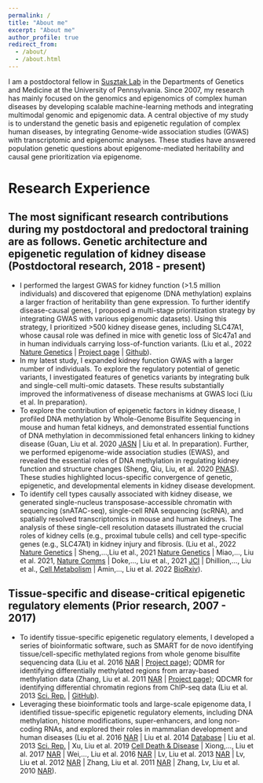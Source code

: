 ```yaml
---
permalink: /
title: "About me"
excerpt: "About me"
author_profile: true
redirect_from: 
  - /about/
  - /about.html
---
```


I am a postdoctoral fellow in [Susztak Lab](https://www.med.upenn.edu/susztaklab) in the Departments of Genetics and Medicine at the University of Pennsylvania.
Since 2007, my research has mainly focused on the genomics and epigenomics of complex human diseases by developing scalable machine-learning methods and integrating 
multimodal genomic and epigenomic data. A central objective of my study is to understand the genetic basis and epigenetic regulation of complex human diseases, 
by integrating Genome-wide association studies (GWAS) with transcriptomic and epigenomic analyses. 
These studies have answered population genetic questions about epigenome-mediated heritability and causal gene prioritization via epigenome.

Research Experience
======
The most significant research contributions during my postdoctoral and predoctoral training are as follows. 
Genetic architecture and epigenetic regulation of kidney disease (Postdoctoral research, 2018 - present)
------
* I performed the largest GWAS for kidney function (>1.5 million individuals) and discovered that epigenome (DNA methylation) explains a larger fraction of heritability than gene expression. To further identify disease-causal genes, I proposed a multi-stage prioritization strategy by integrating GWAS with various epigenomic datasets). Using this strategy, I prioritized >500 kidney disease genes, including SLC47A1, whose causal role was defined in mice with genetic loss of Slc47a1 and in human individuals carrying loss-of-function variants. (Liu et al., 2022 [Nature Genetics](https://www.nature.com/articles/s41588-022-01097-w) | [Project page](https://susztaklab.com/GWAS/index.php) | [Github](https://github.com/hbliu/Kidney_Epi_Pri)).
* In my latest study, I expanded kidney function GWAS with a larger number of individuals. To explore the regulatory potential of genetic variants, I investigated features of genetics variants by integrating bulk and single-cell multi-omic datasets. These results substantially improved the informativeness of disease mechanisms at GWAS loci (Liu et al. In preparation).
* To explore the contribution of epigenetic factors in kidney disease, I profiled DNA methylation by Whole-Genome Bisulfite Sequencing in mouse and human fetal kidneys, and demonstrated essential functions of DNA methylation in decommissioned fetal enhancers linking to kidney disease (Guan, Liu et al. 2020 [JASN](https://jasn.asnjournals.org/content/31/4/765) | Liu et al. In preparation). Further, we performed epigenome-wide association studies (EWAS), and revealed the essential roles of DNA methylation in regulating kidney function and structure changes (Sheng, Qiu, Liu, et al. 2020 [PNAS](https://www.pnas.org/doi/abs/10.1073/pnas.2005905117)). These studies highlighted locus-specific convergence of genetic, epigenetic, and developmental elements in kidney disease development.
* To identify cell types causally associated with kidney disease, we generated single-nucleus transposase-accessible chromatin with sequencing (snATAC-seq), single-cell RNA sequencing (scRNA), and spatially resolved transcriptomics in mouse and human kidneys. The analysis of these single-cell resolution datasets illustrated the crucial roles of kidney cells (e.g., proximal tubule cells) and cell type-specific genes (e.g., SLC47A1) in kidney injury and fibrosis. (Liu et al., 2022 [Nature Genetics](https://www.nature.com/articles/s41588-022-01097-w) | Sheng,…,Liu et al., 2021 [Nature Genetics](https://www.nature.com/articles/s41588-021-00909-9) | Miao,…, Liu et al. 2021, [Nature Comms](https://www.nature.com/articles/s41467-021-22266-1) | Doke,…, Liu et al., 2021 [JCI](https://www.jci.org/articles/view/141801) | Dhillion,…, Liu et al., [Cell Metabolism](https://www.sciencedirect.com/science/article/pii/S1550413120306069?via%3Dihub) | Amin,…, Liu et al. 2022 [BioRxiv](https://www.biorxiv.org/content/10.1101/2022.10.24.513598v1)).

Tissue-specific and disease-critical epigenetic regulatory elements (Prior research, 2007 - 2017)
------
* To identify tissue-specific epigenetic regulatory elements, I developed a series of bioinformatic software, such as SMART for de novo identifying tissue/cell-specific methylated regions from whole genome bisulfite sequencing data (Liu et al. 2016 [NAR](https://academic.oup.com/nar/article/44/1/75/2499653) | [Project page](http://fame.edbc.org/smart/)); QDMR for identifying differentially methylated regions from array-based methylation data (Zhang, Liu et al. 2011 [NAR](https://academic.oup.com/nar/article/39/9/e58/1254752) | [Project page](http://fame.edbc.org/qdmr/)); QDCMR for identifying differential chromatin regions from ChIP-seq data (Liu et al. 2013 [Sci. Rep.](https://www.nature.com/articles/srep02576) | [GitHub](https://github.com/hbliu/QDCMR)).
* Leveraging these bioinformatic tools and large-scale epigenome data, I identified tissue-specific epigenetic regulatory elements, including DNA methylation, histone modifications, super-enhancers, and long non-coding RNAs, and explored their roles in mammalian development and human diseases (Liu et al. 2016 [NAR](https://academic.oup.com/nar/article/44/1/75/2499653) | Liu et al. 2014 [Database](https://academic.oup.com/database/article/doi/10.1093/database/bat084/2633757) | Liu et al. 2013 [Sci. Rep.](https://www.nature.com/articles/srep02576) | Xu, Liu et al. 2019 [Cell Death & Disease](https://www.nature.com/articles/s41419-019-2137-5) | Xiong,…, Liu et al. 2017 [NAR](https://academic.oup.com/nar/article/45/D1/D888/2605746) | Wei,…, Liu et al. 2016 [NAR](https://academic.oup.com/nar/article/44/D1/D172/2503054) | Lv, Liu et al. 2013 [NAR](https://academic.oup.com/nar/article/41/22/10044/2438380) | Lv, Liu et al. 2012 [NAR](https://academic.oup.com/nar/article/40/D1/D1030/2903287) | Zhang, Liu et al. 2011 [NAR](https://academic.oup.com/nar/article/39/9/e58/1254752) | Zhang, Lv, Liu et al. 2010 [NAR](https://academic.oup.com/nar/article/38/suppl_1/D149/3112313)). 


<!-- 
Site-wide configuration
------
The main configuration file for the site is in the base directory in [_config.yml](https://github.com/academicpages/academicpages.github.io/blob/master/_config.yml), which defines the content in the sidebars and other site-wide features. You will need to replace the default variables with ones about yourself and your site's github repository. The configuration file for the top menu is in [_data/navigation.yml](https://github.com/academicpages/academicpages.github.io/blob/master/_data/navigation.yml). For example, if you don't have a portfolio or blog posts, you can remove those items from that navigation.yml file to remove them from the header. 

Create content & metadata
------
For site content, there is one markdown file for each type of content, which are stored in directories like _publications, _talks, _posts, _teaching, or _pages. For example, each talk is a markdown file in the [_talks directory](https://github.com/academicpages/academicpages.github.io/tree/master/_talks). At the top of each markdown file is structured data in YAML about the talk, which the theme will parse to do lots of cool stuff. The same structured data about a talk is used to generate the list of talks on the [Talks page](https://academicpages.github.io/talks), each [individual page](https://academicpages.github.io/talks/2012-03-01-talk-1) for specific talks, the talks section for the [CV page](https://academicpages.github.io/cv), and the [map of places you've given a talk](https://academicpages.github.io/talkmap.html) (if you run this [python file](https://github.com/academicpages/academicpages.github.io/blob/master/talkmap.py) or [Jupyter notebook](https://github.com/academicpages/academicpages.github.io/blob/master/talkmap.ipynb), which creates the HTML for the map based on the contents of the _talks directory).

**Markdown generator**

I have also created [a set of Jupyter notebooks](https://github.com/academicpages/academicpages.github.io/tree/master/markdown_generator
) that converts a CSV containing structured data about talks or presentations into individual markdown files that will be properly formatted for the academicpages template. The sample CSVs in that directory are the ones I used to create my own personal website at stuartgeiger.com. My usual workflow is that I keep a spreadsheet of my publications and talks, then run the code in these notebooks to generate the markdown files, then commit and push them to the GitHub repository.

How to edit your site's GitHub repository
------
Many people use a git client to create files on their local computer and then push them to GitHub's servers. If you are not familiar with git, you can directly edit these configuration and markdown files directly in the github.com interface. Navigate to a file (like [this one](https://github.com/academicpages/academicpages.github.io/blob/master/_talks/2012-03-01-talk-1.md) and click the pencil icon in the top right of the content preview (to the right of the "Raw | Blame | History" buttons). You can delete a file by clicking the trashcan icon to the right of the pencil icon. You can also create new files or upload files by navigating to a directory and clicking the "Create new file" or "Upload files" buttons. 

Example: editing a markdown file for a talk
![Editing a markdown file for a talk](/images/editing-talk.png)

For more info
------
More info about configuring academicpages can be found in [the guide](https://academicpages.github.io/markdown/). The [guides for the Minimal Mistakes theme](https://mmistakes.github.io/minimal-mistakes/docs/configuration/) (which this theme was forked from) might also be helpful.
 -->
